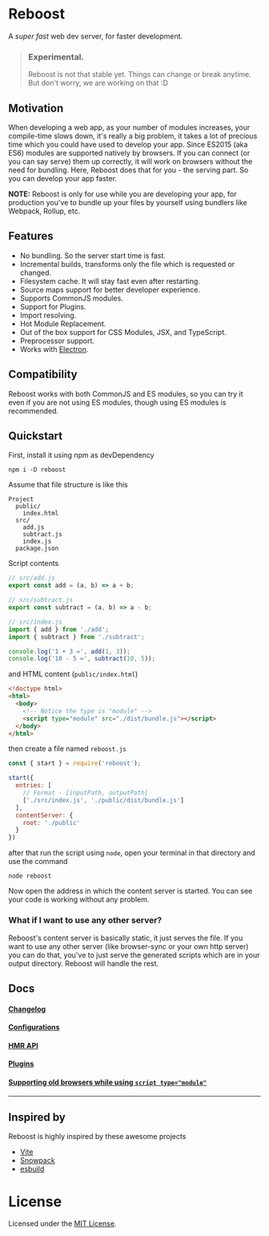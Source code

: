 # Reboost
A *super fast* web dev server, for faster development.

> ### Experimental.
> Reboost is not that stable yet.
> Things can change or break anytime.
> But don't worry, we are working on that :D

## Motivation
When developing a web app, as your number of modules increases,
your compile-time slows down, it's really a big problem, it takes a lot of precious
time which you could have used to develop your app. Since ES2015 (aka ES6) modules
are supported natively by browsers. If you can connect (or you can say serve) them
up correctly, it will work on browsers without the need for bundling. Here, Reboost
does that for you - the serving part. So you can develop your app faster.

**NOTE:**
Reboost is only for use while you are developing your app, for production you've to
bundle up your files by yourself using bundlers like Webpack, Rollup, etc.

## Features
- No bundling. So the server start time is fast.
- Incremental builds, transforms only the file which is requested or changed.
- Filesystem cache. It will stay fast even after restarting.
- Source maps support for better developer experience.
- Supports CommonJS modules.
- Support for Plugins.
- Import resolving.
- Hot Module Replacement.
- Out of the box support for CSS Modules, JSX, and TypeScript.
- Preprocessor support.
- Works with [Electron](https://www.electronjs.org/).

## Compatibility
Reboost works with both CommonJS and ES modules, so you can try it even
if you are not using ES modules, though using ES modules is recommended.

## Quickstart
First, install it using npm as devDependency
```shell
npm i -D reboost
```
Assume that file structure is like this
```
Project
  public/
    index.html
  src/
    add.js
    subtract.js
    index.js
  package.json
```
Script contents
```js
// src/add.js
export const add = (a, b) => a + b;

// src/subtract.js
export const subtract = (a, b) => a - b;

// src/index.js
import { add } from './add';
import { subtract } from './subtract';

console.log('1 + 3 =', add(1, 3));
console.log('10 - 5 =', subtract(10, 5));
```
and HTML content (`public/index.html`)
```html
<!doctype html>
<html>
  <body>
    <!-- Notice the type is "module" -->
    <script type="module" src="./dist/bundle.js"></script>
  </body>
</html>
```

then create a file named `reboost.js`
```js
const { start } = require('reboost');

start({
  entries: [
    // Format - [inputPath, outputPath]
    ['./src/index.js', './public/dist/bundle.js']
  ],
  contentServer: {
    root: './public'
  }
})
```
after that run the script using `node`, open your terminal in that directory and use the command
```shell
node reboost
```
Now open the address in which the content server is started. You can see your code is working without any problem.

### What if I want to use any other server?
Reboost's content server is basically static, it just serves the file. If you want
to use any other server (like browser-sync or your own http server) you can do that,
you've to just serve the generated scripts which are in your output directory.
Reboost will handle the rest.

## Docs
#### [Changelog](https://github.com/sarsamurmu/reboost/blob/master/CHANGELOG.md)
#### [Configurations](https://github.com/sarsamurmu/reboost/blob/master/docs/configurations.md)
#### [HMR API](https://github.com/sarsamurmu/reboost/blob/master/docs/hmr.md)
#### [Plugins](https://github.com/sarsamurmu/reboost/blob/master/docs/plugins.md)
#### [Supporting old browsers while using `script type="module"`](https://github.com/sarsamurmu/reboost/blob/master/docs/supporting-old-browsers.md)

---

## Inspired by
Reboost is highly inspired by these awesome projects
- [Vite](https://github.com/vuejs/vite)
- [Snowpack](https://github.com/pikapkg/snowpack)
- [esbuild](https://github.com/evanw/esbuild)

# License
Licensed under the [MIT License](https://github.com/sarsamurmu/reboost/blob/master/LICENSE).
